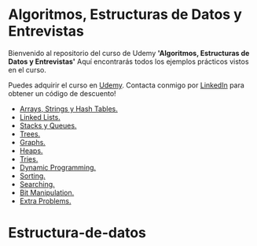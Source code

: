 # Algoritmos, Estructuras de Datos y Entrevistas

Bienvenido al repositorio del curso de Udemy **'Algoritmos, Estructuras de Datos y Entrevistas'** Aquí encontrarás todos los ejemplos prácticos vistos en el curso.

Puedes adquirir el curso en [Udemy](https://www.udemy.com/course/algoritmos-estructuras-de-datos-y-entrevistas-programacion/?referralCode=692670101BBE5EDEED83). Contacta conmigo por [LinkedIn](https://www.linkedin.com/in/daniel-blanco-calvi%C3%B1o-7454ab13b/) para obtener un código de descuento!


- [Arrays, Strings y Hash Tables.](https://github.com/danielblanco96/algoritmos-estructuras-datos-entrevistas-udemy/tree/main/03-ArraysStringsHashTables)
- [Linked Lists.](https://github.com/danielblanco96/algoritmos-estructuras-datos-entrevistas-udemy/tree/main/04-LinkedLists)
- [Stacks y Queues.](https://github.com/danielblanco96/algoritmos-estructuras-datos-entrevistas-udemy/tree/main/05-StacksQueues)
- [Trees.](https://github.com/danielblanco96/algoritmos-estructuras-datos-entrevistas-udemy/tree/main/06-Trees)
- [Graphs.](https://github.com/danielblanco96/algoritmos-estructuras-datos-entrevistas-udemy/tree/main/07-Graphs)
- [Heaps.](https://github.com/danielblanco96/algoritmos-estructuras-datos-entrevistas-udemy/tree/main/08-Heaps)
- [Tries.](https://github.com/danielblanco96/algoritmos-estructuras-datos-entrevistas-udemy/tree/main/09-Tries)
- [Dynamic Programming.](https://github.com/danielblanco96/algoritmos-estructuras-datos-entrevistas-udemy/tree/main/12-DynamicProgramming)
- [Sorting.](https://github.com/danielblanco96/algoritmos-estructuras-datos-entrevistas-udemy/tree/main/10-Sorting)
- [Searching.](https://github.com/danielblanco96/algoritmos-estructuras-datos-entrevistas-udemy/tree/main/11-Searching)
- [Bit Manipulation.](https://github.com/danielblanco96/algoritmos-estructuras-datos-entrevistas-udemy/tree/main/13-BitManipulation)
- [Extra Problems.](https://github.com/danielblanco96/algoritmos-estructuras-datos-entrevistas-udemy/tree/main/13-BitManipulation)
# Estructura-de-datos
